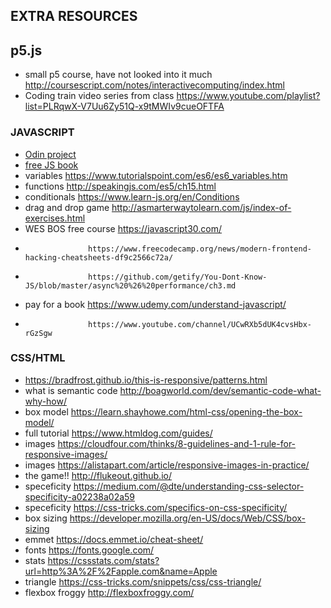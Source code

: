 ## EXTRA RESOURCES

## p5.js
+ small p5 course, have not looked into it much http://coursescript.com/notes/interactivecomputing/index.html
+ Coding train video series from class https://www.youtube.com/playlist?list=PLRqwX-V7Uu6Zy51Q-x9tMWIv9cueOFTFA


### JAVASCRIPT

+ [Odin project](https://www.theodinproject.com/courses/javascript)
+ [free JS book](http://eloquentjavascript.net/00_intro.html)
+ variables			https://www.tutorialspoint.com/es6/es6_variables.htm
+ functions			http://speakingjs.com/es5/ch15.html
+ conditionals		https://www.learn-js.org/en/Conditions
+ drag and drop game	http://asmarterwaytolearn.com/js/index-of-exercises.html
+ WES BOS free course	https://javascript30.com/
+					https://www.freecodecamp.org/news/modern-frontend-hacking-cheatsheets-df9c2566c72a/
+					https://github.com/getify/You-Dont-Know-JS/blob/master/async%20%26%20performance/ch3.md
+ pay for a book		https://www.udemy.com/understand-javascript/
+ 					https://www.youtube.com/channel/UCwRXb5dUK4cvsHbx-rGzSgw


### CSS/HTML
+ https://bradfrost.github.io/this-is-responsive/patterns.html
+ what is semantic code	http://boagworld.com/dev/semantic-code-what-why-how/
+ box model				https://learn.shayhowe.com/html-css/opening-the-box-model/
+ full tutorial			https://www.htmldog.com/guides/
+ images					https://cloudfour.com/thinks/8-guidelines-and-1-rule-for-responsive-images/
+ images					https://alistapart.com/article/responsive-images-in-practice/
+ the game!!				http://flukeout.github.io/
+ speceficity				https://medium.com/@dte/understanding-css-selector-specificity-a02238a02a59
+ speceficity				https://css-tricks.com/specifics-on-css-specificity/
+ box sizing				https://developer.mozilla.org/en-US/docs/Web/CSS/box-sizing
+ emmet					https://docs.emmet.io/cheat-sheet/
+ fonts					https://fonts.google.com/
+ stats					https://cssstats.com/stats?url=http%3A%2F%2Fapple.com&name=Apple
+ triangle				https://css-tricks.com/snippets/css/css-triangle/
+ flexbox froggy			http://flexboxfroggy.com/
